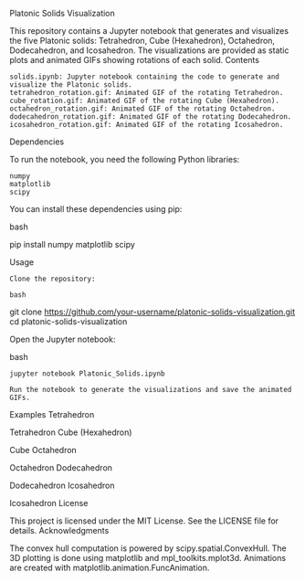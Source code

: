 Platonic Solids Visualization

This repository contains a Jupyter notebook that generates and visualizes the five Platonic solids: Tetrahedron, Cube (Hexahedron), Octahedron, Dodecahedron, and Icosahedron. The visualizations are provided as static plots and animated GIFs showing rotations of each solid.
Contents

    solids.ipynb: Jupyter notebook containing the code to generate and visualize the Platonic solids.
    tetrahedron_rotation.gif: Animated GIF of the rotating Tetrahedron.
    cube_rotation.gif: Animated GIF of the rotating Cube (Hexahedron).
    octahedron_rotation.gif: Animated GIF of the rotating Octahedron.
    dodecahedron_rotation.gif: Animated GIF of the rotating Dodecahedron.
    icosahedron_rotation.gif: Animated GIF of the rotating Icosahedron.

Dependencies

To run the notebook, you need the following Python libraries:

    numpy
    matplotlib
    scipy

You can install these dependencies using pip:

bash

pip install numpy matplotlib scipy

Usage

    Clone the repository:

    bash

git clone https://github.com/your-username/platonic-solids-visualization.git
cd platonic-solids-visualization

Open the Jupyter notebook:

bash

    jupyter notebook Platonic_Solids.ipynb

    Run the notebook to generate the visualizations and save the animated GIFs.

Examples
Tetrahedron

Tetrahedron
Cube (Hexahedron)

Cube
Octahedron

Octahedron
Dodecahedron

Dodecahedron
Icosahedron

Icosahedron
License

This project is licensed under the MIT License. See the LICENSE file for details.
Acknowledgments

The convex hull computation is powered by scipy.spatial.ConvexHull. The 3D plotting is done using matplotlib and mpl_toolkits.mplot3d. Animations are created with matplotlib.animation.FuncAnimation.
